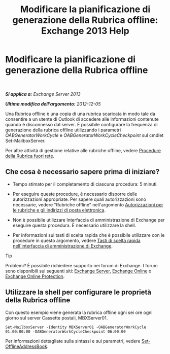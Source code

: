 ﻿---
title: 'Modificare la pianificazione di generazione della Rubrica offline: Exchange 2013 Help'
TOCTitle: Modificare la pianificazione di generazione della Rubrica offline
ms:assetid: d2b4d527-311e-442d-9f1f-54fac8371b80
ms:mtpsurl: https://technet.microsoft.com/it-it/library/Bb124719(v=EXCHG.150)
ms:contentKeyID: 50481729
ms.date: 05/22/2018
mtps_version: v=EXCHG.150
f1_keywords:
- Microsoft.Exchange.Management.SnapIn.Esm.OrganizationConfiguration.Mailbox.OfflineAddressBookGeneralPage
ms.translationtype: MT
---

# Modificare la pianificazione di generazione della Rubrica offline

 

_**Si applica a:** Exchange Server 2013_

_**Ultima modifica dell'argomento:** 2012-12-05_

Una Rubrica offline è una copia di una rubrica scaricata in modo tale da consentire a un utente di Outlook di accedere alle informazioni contenute quando è disconnesso dal server. È possibile configurare la frequenza di generazione della rubrica offline utilizzando i parametri *OABGeneratorWorkCycle* e *OABGeneratorWorkCycleCheckpoint* sul cmdlet Set-MailboxServer.

Per altre attività di gestione relative alle rubriche offline, vedere [Procedure della Rubrica fuori rete](offline-address-book-procedures-exchange-2013-help.md).

## Che cosa è necessario sapere prima di iniziare?

  - Tempo stimato per il completamento di ciascuna procedura: 5 minuti.

  - Per eseguire queste procedure, è necessario disporre delle autorizzazioni appropriate. Per sapere quali autorizzazioni sono necessarie, vedere "Rubriche offline" nell'argomento [Autorizzazioni per le rubriche e gli indirizzi di posta elettronica](email-address-and-address-book-permissions-exchange-2013-help.md).

  - Non è possibile utilizzare Interfaccia di amministrazione di Exchange per eseguire questa procedura. È necessario utilizzare la shell.

  - Per informazioni sui tasti di scelta rapida che è possibile utilizzare con le procedure in questo argomento, vedere [Tasti di scelta rapida nell'interfaccia di amministrazione di Exchange](keyboard-shortcuts-in-the-exchange-admin-center-exchange-online-protection-help.md).


> [!TIP]
> Problemi? È possibile richiedere supporto nei forum di Exchange. I forum sono disponibili sui seguenti siti: <A href="https://go.microsoft.com/fwlink/p/?linkid=60612">Exchange Server</A>, <A href="https://go.microsoft.com/fwlink/p/?linkid=267542">Exchange Online</A> o <A href="https://go.microsoft.com/fwlink/p/?linkid=285351">Exchange Online Protection</A>.



## Utilizzare la shell per configurare le proprietà della Rubrica offline

Con questo esempio viene generata la rubrica offline ogni sei ore ogni giorno sul server Cassette postali, MBXServer01.

    Set-MailboxServer -Identity MBXServer01 -OABGeneratorWorkCycle 01.00:00:00 -OABGeneratorWorkCycleCheckpoint 06:00:00 

Per informazioni dettagliate sulla sintassi e sui parametri, vedere [Set-OfflineAddressBook](https://technet.microsoft.com/it-it/library/aa996330\(v=exchg.150\)).


